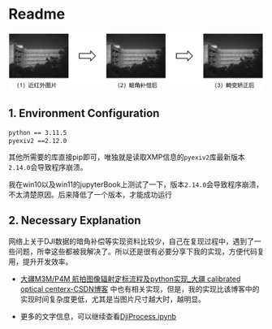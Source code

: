# Readme

![im](https://github.com/Kiumb1223/img_store/blob/master/Dji_DataProcess.png)

## 1. Environment Configuration

```
python == 3.11.5 
pyexiv2 ==2.12.0
```

其他所需要的库直接pip即可，唯独就是读取XMP信息的`pyexiv2`库最新版本`2.14.0`会导致程序崩溃。

我在win10以及win11的jupyterBook上测试了一下，版本`2.14.0`会导致程序崩溃，不太清楚原因。后来降低了一个版本，才能成功运行

## 2. Necessary Explanation

网络上关于DJI数据的暗角补偿等实现资料比较少，自己在复现过程中，遇到了一些问题，所幸这些都被我解决了。所以还是很有必要分享下我的实现，方便代码复用，提升开发效率。

* [大疆M3M/P4M 航拍图像辐射定标流程及python实现_大疆 calibrated optical centerx-CSDN博客](https://blog.csdn.net/weixin_43080939/article/details/129757681) 中也有相关实现，但是，我的实现比该博客中的实现时间复杂度更低，尤其是当图片尺寸越大时，越明显。

- 更多的文字信息，可以继续查看[DjiProcess.ipynb](DjiProcess.ipynb)
